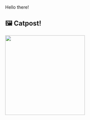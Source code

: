 Hello there!



## 🖼️ Catpost!

<sub>
    <img src="https://cdn2.thecatapi.com/images/a07.jpg" height="256">
</sub>

